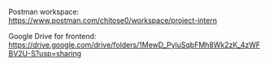 Postman workspace: https://www.postman.com/chitose0/workspace/project-intern

Google Drive for frontend: https://drive.google.com/drive/folders/1MewD_PyluSqbFMh8Wk2zK_4zWFBV2U-S?usp=sharing
